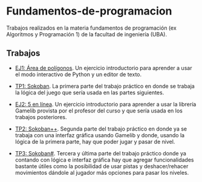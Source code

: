 # Fundamentos-de-programacion
Trabajos realizados en la materia fundamentos de programación (ex Algoritmos y Programación 1) de la facultad de ingeniería (UBA). 

## Trabajos
- [EJ1: Área de polígonos](https://algoritmos1rw.ddns.net/ej1). Un ejercicio introductorio para aprender a usar el modo interactivo de Python y un editor de texto.

- [TP1: Sokoban](https://algoritmos1rw.ddns.net/tps/2022-c2/tp1). La primera parte del trabajo práctico en donde se trabaja la lógica del juego que sería usada en las partes siguientes.

- [EJ2: 5 en línea](https://algoritmos1rw.ddns.net/ej2). Un ejercicio introductorio para aprender a usar la librería Gamelib provista por el profesor del curso y que sería usada en los trabajos posteriores.

- [TP2: Sokoban++](https://algoritmos1rw.ddns.net/tps/2022-c2/tp2). Segunda parte del trabajo práctico en donde ya se trabaja con una interfaz gráfica usando Gamelib y donde, usando la lógica de la primera parte, hay que poder jugar y pasar de nivel.

- [TP3: Sokoban#](https://algoritmos1rw.ddns.net/tps/2022-c2/tp3). Tercera y última parte del trabajo práctico donde ya contando con lógica e interfaz gráfica hay que agregar funcionalidades bastante útiles como la posibilidad de usar pistas y deshacer/rehacer movimientos dándole al jugador más opciones para pasar los niveles.
